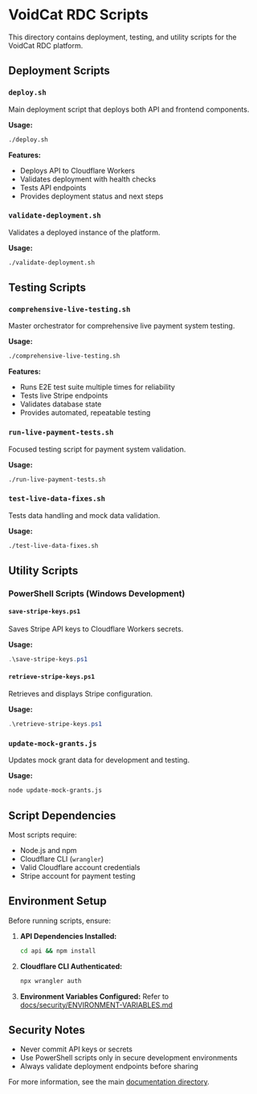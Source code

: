 # VoidCat RDC Scripts

This directory contains deployment, testing, and utility scripts for the VoidCat RDC platform.

## Deployment Scripts

### `deploy.sh`
Main deployment script that deploys both API and frontend components.

**Usage:**
```bash
./deploy.sh
```

**Features:**
- Deploys API to Cloudflare Workers
- Validates deployment with health checks
- Tests API endpoints
- Provides deployment status and next steps

### `validate-deployment.sh`
Validates a deployed instance of the platform.

**Usage:**
```bash
./validate-deployment.sh
```

## Testing Scripts

### `comprehensive-live-testing.sh`
Master orchestrator for comprehensive live payment system testing.

**Usage:**
```bash
./comprehensive-live-testing.sh
```

**Features:**
- Runs E2E test suite multiple times for reliability
- Tests live Stripe endpoints
- Validates database state
- Provides automated, repeatable testing

### `run-live-payment-tests.sh`
Focused testing script for payment system validation.

**Usage:**
```bash
./run-live-payment-tests.sh
```

### `test-live-data-fixes.sh`
Tests data handling and mock data validation.

**Usage:**
```bash
./test-live-data-fixes.sh
```

## Utility Scripts

### PowerShell Scripts (Windows Development)

#### `save-stripe-keys.ps1`
Saves Stripe API keys to Cloudflare Workers secrets.

**Usage:**
```powershell
.\save-stripe-keys.ps1
```

#### `retrieve-stripe-keys.ps1`
Retrieves and displays Stripe configuration.

**Usage:**
```powershell
.\retrieve-stripe-keys.ps1
```

### `update-mock-grants.js`
Updates mock grant data for development and testing.

**Usage:**
```bash
node update-mock-grants.js
```

## Script Dependencies

Most scripts require:
- Node.js and npm
- Cloudflare CLI (`wrangler`)
- Valid Cloudflare account credentials
- Stripe account for payment testing

## Environment Setup

Before running scripts, ensure:

1. **API Dependencies Installed:**
   ```bash
   cd api && npm install
   ```

2. **Cloudflare CLI Authenticated:**
   ```bash
   npx wrangler auth
   ```

3. **Environment Variables Configured:**
   Refer to [docs/security/ENVIRONMENT-VARIABLES.md](../docs/security/ENVIRONMENT-VARIABLES.md)

## Security Notes

- Never commit API keys or secrets
- Use PowerShell scripts only in secure development environments
- Always validate deployment endpoints before sharing

For more information, see the main [documentation directory](../docs/).